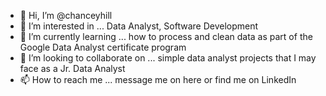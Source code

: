 - 👋 Hi, I’m @chanceyhill
- 👀 I’m interested in ... Data Analyst, Software Development
- 🌱 I’m currently learning ... how to process and clean data as part of the Google Data Analyst certificate program
- 💞️ I’m looking to collaborate on ... simple data analyst projects that I may face as a Jr. Data Analyst
- 📫 How to reach me ... message me on here or find me on LinkedIn

<!---
chanceyhill/chanceyhill is a ✨ special ✨ repository because its `README.md` (this file) appears on your GitHub profile.
You can click the Preview link to take a look at your changes.
--->
